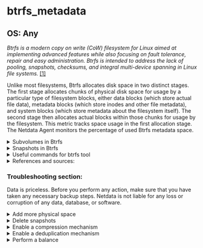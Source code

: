 # btrfs_metadata

## OS: Any

*Btrfs is a modern copy on write (CoW) filesystem for Linux aimed at implementing advanced features while also focusing
on fault tolerance, repair and easy administration. Btrfs is intended to address the lack of pooling, snapshots,
checksums, and integral multi-device spanning in Linux file systems.* [[1]](https://wiki.archlinux.org/title/btrfs)

Unlike most filesystems, Btrfs allocates disk space in two distinct stages. The first stage allocates chunks of physical
disk space for usage by a particular type of filesystem blocks, either data blocks (which store actual file data),
metadata blocks (which store inodes and other file metadata), and system blocks (which store metadata about the
filesystem itself). The second stage then allocates actual blocks within those chunks for usage by the filesystem. This
metric tracks space usage in the first allocation stage.
The Netdata Agent monitors the percentage of used Btrfs metadata space.

<details>
<summary>Subvolumes in Btrfs </summary>

> A Btrfs subvolume is an independently mountable POSIX filetree and not a block device (and cannot be treated as one).
Most other POSIX filesystems have a single mountable root. Btrfs has an independent mountable root for the volume (top
level subvolume) and for each subvolume. A Btrfs volume can contain more than a single filetree; it can contain a forest
of filetrees. A Btrfs subvolume can be thought of as a POSIX file namespace.
>
> A subvolume in Btrfs is not the same as a LVM logical volume or a ZFS subvolume. With LVM, a logical volume is a block
device in its own right, which could, for example, contain any other filesystem or container like dm-crypt, MD RAID,
etc. This is not the case with Btrfs.
>
> A Btrfs subvolume root directory differs from a directory in that each subvolume defines a distinct inode number 
> space (
distinct inodes in different subvolumes can have the same inumber) and each inode under a subvolume has a distinct
device number (as reported by stat(2)). Each subvolume root can be accessed as implicitly mounted via the volume (top
level subvolume) root, if that is mounted, or it can be mounted in its own right. [[2]](https://btrfs.wiki.kernel.org)


</details>

<details>
<summary>Snapshots in Btrfs</summary>

> A snapshot is a subvolume that shares its data (and metadata) with some other subvolume, using Btrfs's COW 
> capabilities.
>
> Once a [writable] snapshot is made, there is no difference in status between the original subvolume, and the new
snapshot subvolume. To roll back to a snapshot, unmount the modified original subvolume, use mv to rename the old
subvolume to a temporary location, and then rename the snapshot to the original name. You can then remount the
subvolume.
>
> At this point, the original subvolume may be deleted, if desired. Since a snapshot is a subvolume, snapshots of
snapshots are also possible.
>
> Caution: Care must be taken when snapshots are created that are then visible to any user (e.g. when they're created
> in a nested layout) as this may have security implications. Of course, the snapshot will have the same permissions
> as the subvolume from which it was created at the time it was, but these permissions may be tightened later on, while
> those of the snapshot wouldn't change, possibly allowing access to files that shouldn't be accessible anymore.
> Similarly, especially on the system's "main" filesystem, the snapshot would contain any files (for example, setuid
> programs) of the state when it was created. In the meantime however, security updates may have been rolled out on
> the original subvolume, but when the snapshot is accessible (and for example the vulnerable setuid has been accessible
> before) a user could still invoke it. [[2]](https://btrfs.wiki.kernel.org)

</details>

<details>
<summary>Useful commands for btrfs tool</summary>

You can see some commands from the man pages of Btrfs in [Ubuntu man pages (Bionic)](https://manpages.ubuntu.com/manpages/bionic/man8)

- `btrfs subvolume` is used to create/delete/list/show btrfs subvolumes and snapshots. For example,
  with `btrfs subvolume list <path>`, you can list the subvolumes present in the filesystem `<path>`.


- `btrfs filesystem` is used to perform several whole filesystem level tasks, including all the regular filesystem
  operations like resizing, space stats, label setting/getting, and defragmentation. For example
  with `btrfs filesystem show  [<path>|<uuid>|<device>|<label>]` you can see the Btrfs filesystem with some additional
  info about devices and space allocation.


- `btrfs balance` can balance (restripe) the allocated extents across all of the existing devices. The primary purpose
  of the balance feature is to spread block groups across all devices so they match constraints defined by the
  respective profiles. The balance operation is cancellable by the user. The on-disk state of the filesystem is always
  consistent so an unexpected interruption (eg. system crash, reboot) does not corrupt the filesystem. The progress of
  the balance operation is temporarily stored as an internal state and will be resumed upon mount, unless the mount
  option skip_balance is specified. **Running balance without filters will take a lot of time as it basically rewrites
  the entire filesystem and needs to update all block pointers**.


- `btrfs device` command group is used to manage devices of the btrfs filesystems. For example, with `btrfs device add`
  command, you can add new devices to a mounted filesystem.



- `btrfs rescue` is used to try to recover a damaged btrfs filesystem.


- `btrfs scrub <subcommand>` scrub command attempts to report and repair bad blocks on Btrfs file systems.
  **Scrubbing is performed in the background by default**.

</details>

<details>
<summary>References and sources:</summary>

1. [The Btrfs filesystem on Arch linux website](https://wiki.archlinux.org/title/btrfs)
1. [The Btrfs filesystem on kernel.org website](https://btrfs.wiki.kernel.org)


</details>
	
### Troubleshooting section:

Data is priceless. Before you perform any action, make sure that you have taken any necessary backup steps. Netdata is
not liable for any loss or corruption of any data, database, or software.


<details>
<summary>Add more physical space</summary>

Adding a new disk always depends on your infrastructure, disk RAID configuration, encryption, etc. An easy way to add a
new disk to a filesystem is:

1. Determine which disk you want to add and in which path
   ```
   root@netdata~ # btrfs device add -f /dev/<new_disk> <path>
   ```

1. If you get an error that the drive is already mounted, you might have to unmount
   ```
   root@netdata~ # btrfs device add -f /dev/<new_disk> <path>
   ```
1. See the newly added disk
   ```
   root@netdata~ # btrfs filesystem show
   Label: none  uuid: d6b9d7bc-5978-2677-ac2e-0e68204b2c7b
	Total devices 2 FS bytes used 192.00KiB
	devid    1 size 10.01GiB used 536.00MiB path /dev/sda1
	devid    2 size 10.01GiB used 0.00B path /dev/sdb
   ```

1. Balance the system to make use of the new drive.
   ```
   root@netdata~ # btrfs filesystem balance <path>
   ```

</details>

<details>
<summary>Delete snapshots</summary>

You can identify and delete snapshots that you no longer need.

1. Find the snapshots for a specific path.
   ```
   root@netdata~ # sudo btrfs subvolume list -s <path>
   ```

1. Delete a snapshot that you do not need any more.
   ```
   root@netdata~ # btrfs subvolume delete <path>/@some_dir-snapshot-test
   ```

</details>

<details>
<summary>Enable a compression mechanism</summary>

> The `compress=alg` mount option into the `fstab` configuration file (or in the `mount` procedure) enables 
> automatically
considering every file for compression, where `alg` is either `zlib`, `lzo`, `zstd`, or `no` (for no compression). Using
this option, Btrfs will check if compressing the first portion of the data shrinks it. If it does, the entire write to
that file will be compressed. If it does not, none of it is compressed. With this option, if the first portion of the
write does not shrink, no compression will be applied to the write even if the rest of the data would shrink
tremendously. This is done to prevent making the disk wait to start writing until all of the data to be written is fully
given to Btrfs and compressed. [[1]](https://wiki.archlinux.org/title/btrfs)

1. Apply compression to existing files. This command will re-compress the  `mount/point` path, with the `zstd`
   compression algorithm.


    ```
    root@netdata # btrfs filesystem defragment -r -v -czstd /mount/point
    ```

</details>

<details>
<summary>Enable a deduplication mechanism</summary>

Using copy-on-write, Btrfs is able to copy files or whole subvolumes without actually copying the data. However, when a
file is altered, a new proper copy is created. Deduplication takes this a step further, by actively identifying blocks
of data which share common sequences and combining them into an extent with the same copy-on-write semantics.

Tools dedicated to deduplicate a Btrfs formatted partition include duperemove, bees, and dduper. These projects are 3rd
party, and it is strongly suggested that you check their status before you decide to use them.

- [duperemove](https://github.com/markfasheh/duperemove)
- [bees](https://github.com/Zygo/bees)
- [dduper](https://github.com/lakshmipathi/dduper)

</details>

<details>
<summary>Perform a balance</summary>

Especially in a Btrfs with multiple disks, there might be unevenly allocated data/metadata into the disks.

```
root@netdata # btrfs balance start -musage=50 -dusage=10 -susage=5 /mount/point
```

> This command will attempt to relocate data/metdata/system-data in empty or near-empty chunks (at most X% used, in this
> example), allowing the space to be reclaimed and reassigned between data and metadata. If the balance command ends
> with "Done, had to relocate 0 out of XX chunks", then you need to increase the "dusage/musage" percentage parameter
> until at least some chunks are relocated.

</details>

